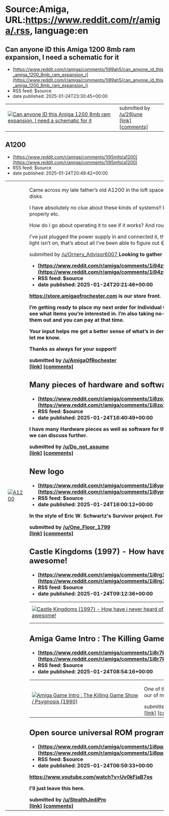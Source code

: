 # Source:Amiga, URL:https://www.reddit.com/r/amiga/.rss, language:en

## Can anyone ID this Amiga 1200 8mb ram expansion, I need a schematic for it
 - [https://www.reddit.com/r/amiga/comments/1i99ah5/can_anyone_id_this_amiga_1200_8mb_ram_expansion_i](https://www.reddit.com/r/amiga/comments/1i99ah5/can_anyone_id_this_amiga_1200_8mb_ram_expansion_i)
 - RSS feed: $source
 - date published: 2025-01-24T23:30:45+00:00

<table> <tr><td> <a href="https://www.reddit.com/r/amiga/comments/1i99ah5/can_anyone_id_this_amiga_1200_8mb_ram_expansion_i/"> <img src="https://a.thumbs.redditmedia.com/njyS6-K0Augykom0NhZZXKjB62_K9GcDVGj2MWsMZD4.jpg" alt="Can anyone ID this Amiga 1200 8mb ram expansion, I need a schematic for it" title="Can anyone ID this Amiga 1200 8mb ram expansion, I need a schematic for it" /> </a> </td><td> &#32; submitted by &#32; <a href="https://www.reddit.com/user/26june"> /u/26june </a> <br/> <span><a href="https://www.reddit.com/gallery/1i99ah5">[link]</a></span> &#32; <span><a href="https://www.reddit.com/r/amiga/comments/1i99ah5/can_anyone_id_this_amiga_1200_8mb_ram_expansion_i/">[comments]</a></span> </td></tr></table>

## A1200
 - [https://www.reddit.com/r/amiga/comments/1i95mfq/a1200](https://www.reddit.com/r/amiga/comments/1i95mfq/a1200)
 - RSS feed: $source
 - date published: 2025-01-24T20:49:42+00:00

<table> <tr><td> <a href="https://www.reddit.com/r/amiga/comments/1i95mfq/a1200/"> <img src="https://preview.redd.it/rulsqs8880fe1.jpeg?width=640&amp;crop=smart&amp;auto=webp&amp;s=89739dd19c241446634c115c0ec8c6fd06b7be55" alt="A1200" title="A1200" /> </a> </td><td> <!-- SC_OFF --><div class="md"><p>Came across my late father’s old A1200 in the loft space, with a power supply and 2 mice, plus a bunch of floppy disks.</p> <p>I have absolutely no clue about these kinds of systems!! Have no clue how it connects to monitors, setting it up properly etc.</p> <p>How do I go about operating it to see if it works? And roughly how much would it go for if I were to sell it? </p> <p>I’ve just plugged the power supply in and connected it, there is a linear ticking noise coming from it and the power light isn’t on, that’s about all I’ve been able to figure out 😅</p> </div><!-- SC_ON --> &#32; submitted by &#32; <a href="https://www.reddit.com/user/Ornery_Advisor6007"> /u/Ornery_Advisor6007 </a> <b

## Looking to gather input and pre-orders for US based icomp.de products
 - [https://www.reddit.com/r/amiga/comments/1i94z0c/looking_to_gather_input_and_preorders_for_us](https://www.reddit.com/r/amiga/comments/1i94z0c/looking_to_gather_input_and_preorders_for_us)
 - RSS feed: $source
 - date published: 2025-01-24T20:21:46+00:00

<!-- SC_OFF --><div class="md"><p><a href="https://store.amigaofrochester.com">https://store.amigaofrochester.com</a> is our store front.</p> <p>I’m getting ready to place my next order for Individual Computers products and wanted to check in with you all to see what items you’re interested in. I’m also taking no-payment pre-orders, so once the products arrive, I’ll ship them out and you can pay at that time.</p> <p>Your input helps me get a better sense of what’s in demand, so if there’s something you’re looking for, feel free to let me know.</p> <p>Thanks as always for your support!</p> </div><!-- SC_ON --> &#32; submitted by &#32; <a href="https://www.reddit.com/user/AmigaOfRochester"> /u/AmigaOfRochester </a> <br/> <span><a href="https://www.reddit.com/r/amiga/comments/1i94z0c/looking_to_gather_input_and_preorders_for_us/">[link]</a></span> &#32; <span><a href="https://www.reddit.com/r/amiga/comments/1i94z0c/looking_to_gather_input_and_preorders_for_us/">[comments]</a></span>

## Many pieces of hardware and software for Apple 2 E
 - [https://www.reddit.com/r/amiga/comments/1i8zo1j/many_pieces_of_hardware_and_software_for_apple_2_e](https://www.reddit.com/r/amiga/comments/1i8zo1j/many_pieces_of_hardware_and_software_for_apple_2_e)
 - RSS feed: $source
 - date published: 2025-01-24T16:40:49+00:00

<!-- SC_OFF --><div class="md"><p>I have many Hardware pieces as well as software for the Amiga if anyone is interested, please let me know and we can discuss further.</p> </div><!-- SC_ON --> &#32; submitted by &#32; <a href="https://www.reddit.com/user/Do_not_assume"> /u/Do_not_assume </a> <br/> <span><a href="https://www.reddit.com/r/amiga/comments/1i8zo1j/many_pieces_of_hardware_and_software_for_apple_2_e/">[link]</a></span> &#32; <span><a href="https://www.reddit.com/r/amiga/comments/1i8zo1j/many_pieces_of_hardware_and_software_for_apple_2_e/">[comments]</a></span>

## New logo
 - [https://www.reddit.com/r/amiga/comments/1i8yp0i/new_logo](https://www.reddit.com/r/amiga/comments/1i8yp0i/new_logo)
 - RSS feed: $source
 - date published: 2025-01-24T16:00:12+00:00

<!-- SC_OFF --><div class="md"><p>In the style of Eric W. Schwartz&#39;s Survivor project. For my ersatz band.</p> </div><!-- SC_ON --> &#32; submitted by &#32; <a href="https://www.reddit.com/user/One_Floor_1799"> /u/One_Floor_1799 </a> <br/> <span><a href="https://www.reddit.com/r/amiga/comments/1i8yp0i/new_logo/">[link]</a></span> &#32; <span><a href="https://www.reddit.com/r/amiga/comments/1i8yp0i/new_logo/">[comments]</a></span>

## Castle Kingdoms (1997) - How have i never heard of this before! Looks awesome!
 - [https://www.reddit.com/r/amiga/comments/1i8rg11/castle_kingdoms_1997_how_have_i_never_heard_of](https://www.reddit.com/r/amiga/comments/1i8rg11/castle_kingdoms_1997_how_have_i_never_heard_of)
 - RSS feed: $source
 - date published: 2025-01-24T09:12:36+00:00

<table> <tr><td> <a href="https://www.reddit.com/r/amiga/comments/1i8rg11/castle_kingdoms_1997_how_have_i_never_heard_of/"> <img src="https://external-preview.redd.it/VzfhZ6Us_L-se8GvK31bhftt648iRBjhGGXVJsPIhg0.jpg?width=320&amp;crop=smart&amp;auto=webp&amp;s=25d1709e2e52062b1871a10f46fec087e9085bdd" alt="Castle Kingdoms (1997) - How have i never heard of this before! Looks awesome!" title="Castle Kingdoms (1997) - How have i never heard of this before! Looks awesome!" /> </a> </td><td> &#32; submitted by &#32; <a href="https://www.reddit.com/user/multioptional"> /u/multioptional </a> <br/> <span><a href="https://www.youtube.com/watch?v=AU335Uys9hM">[link]</a></span> &#32; <span><a href="https://www.reddit.com/r/amiga/comments/1i8rg11/castle_kingdoms_1997_how_have_i_never_heard_of/">[comments]</a></span> </td></tr></table>

## Amiga Game Intro : The Killing Game Show / Psygnosis (1990)
 - [https://www.reddit.com/r/amiga/comments/1i8r7kb/amiga_game_intro_the_killing_game_show_psygnosis](https://www.reddit.com/r/amiga/comments/1i8r7kb/amiga_game_intro_the_killing_game_show_psygnosis)
 - RSS feed: $source
 - date published: 2025-01-24T08:54:16+00:00

<table> <tr><td> <a href="https://www.reddit.com/r/amiga/comments/1i8r7kb/amiga_game_intro_the_killing_game_show_psygnosis/"> <img src="https://external-preview.redd.it/SX1sN52B8mV2JQ3SYBa1molqZ5Nzji5aivhBIETy7ew.jpg?width=320&amp;crop=smart&amp;auto=webp&amp;s=d01d00ac49f72ae0aa231fe3ea8490165fcc72a7" alt="Amiga Game Intro : The Killing Game Show / Psygnosis (1990)" title="Amiga Game Intro : The Killing Game Show / Psygnosis (1990)" /> </a> </td><td> <!-- SC_OFF --><div class="md"><p>One of the greatest games of all time. This game frustrated the hell our of me, but I loved playing it</p> </div><!-- SC_ON --> &#32; submitted by &#32; <a href="https://www.reddit.com/user/IsThereARe-Do"> /u/IsThereARe-Do </a> <br/> <span><a href="https://youtu.be/0UicgiMB7q8?si=-_A2xTC7S8mD6mLd">[link]</a></span> &#32; <span><a href="https://www.reddit.com/r/amiga/comments/1i8r7kb/amiga_game_intro_the_killing_game_show_psygnosis/">[comments]</a></span> </td></tr></table>

## Open source universal ROM programmer.
 - [https://www.reddit.com/r/amiga/comments/1i8pp3e/open_source_universal_rom_programmer](https://www.reddit.com/r/amiga/comments/1i8pp3e/open_source_universal_rom_programmer)
 - RSS feed: $source
 - date published: 2025-01-24T06:59:33+00:00

<!-- SC_OFF --><div class="md"><p><a href="https://www.youtube.com/watch?v=Uv0kFjaB7os">https://www.youtube.com/watch?v=Uv0kFjaB7os</a></p> <p>I&#39;ll just leave this here.</p> </div><!-- SC_ON --> &#32; submitted by &#32; <a href="https://www.reddit.com/user/StealthJediPro"> /u/StealthJediPro </a> <br/> <span><a href="https://www.reddit.com/r/amiga/comments/1i8pp3e/open_source_universal_rom_programmer/">[link]</a></span> &#32; <span><a href="https://www.reddit.com/r/amiga/comments/1i8pp3e/open_source_universal_rom_programmer/">[comments]</a></span>

